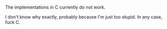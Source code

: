 The implementations in C currently do not work.

I don't know why exactly, probably because I'm just too stupid. In any case, fuck C.
